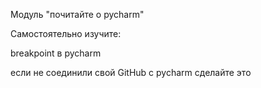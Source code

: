 Модуль "почитайте о pycharm"

Самостоятельно изучите:

breakpoint в pycharm

если не соединили свой GitHub с pycharm сделайте это